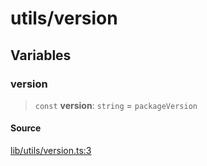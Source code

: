 # utils/version

## Variables

### version

> `const` **version**: `string` = `packageVersion`

#### Source

[lib/utils/version.ts:3](https://github.com/PufferFinance/puffer-sdk/blob/cce0870cf49d92e09d8ce9ea521f2d5d798f7757/lib/utils/version.ts#L3)
